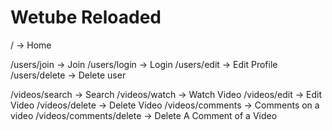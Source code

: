 # Wetube Reloaded

/ -> Home

/users/join -> Join
/users/login -> Login
/users/edit -> Edit Profile
/users/delete -> Delete user

/videos/search -> Search
/videos/watch -> Watch Video
/videos/edit -> Edit Video
/videos/delete -> Delete Video
/videos/comments -> Comments on a video
/videos/comments/delete -> Delete A Comment of a Video